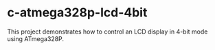 # c-atmega328p-lcd-4bit
This project demonstrates how to control an LCD display in 4-bit mode using ATmega328P.
